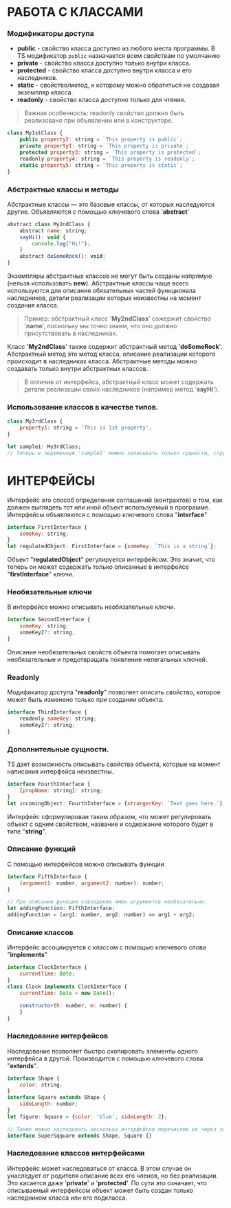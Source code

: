 # РАБОТА С КЛАССАМИ
### Модификаторы доступа
* **public** - свойство класса доступно из любого места программы. В TS модификатор `public` назначается всем свойствам по умолчанию
* **private** - свойство класса доступно только внутри класса.
* **protected** - свойство класса доступно внутри класса и его наследников.
* **static** - свойство/метод, к которому можно обратиться не создавая экземпляр класса.
* **readonly** - свойство класса доступно только для чтения.
> Важная особенность: readonly свойство должно быть реализовано при объявлении или в конструкторе.  
```js
class My1stClass {
    public property2: string = `This property is public`;
    private property1: string = `This property is private`;
    protected property3: string = `This property is protected`;
    readonly property4: string = `This property is readonly`;
    static property5: string = `This property is static`;
}
```

### Абстрактные классы и методы
Абстрактные классы — это базовые классы, от которых наследуются другие.
Объявляются с помощью ключевого слова '**abstract**'
```js
abstract class My2ndClass {
    abstract name: string;
    sayHi(): void {
        console.log("Hi!");
    }
    abstract doSomeRock(): void;
}
```
Экземпляры абстрактных классов не могут быть созданы напрямую (нельзя использовать **new**).
Абстрактные классы чаще всего используются для описания обязательных частей функционала наследников, детали реализации которых неизвестны на момент создания класса.
> Пример: абстрактный класс '**My2ndClass**' сожержит свойство '**name**', поскольку мы точно знаем, что оно должно присутствовать в наследниках.

Класс '**My2ndClass**' также содержит абстрактный метод '**doSomeRock**'.
Абстрактный метод это метод класса, описание реализации которого происходит в наследниках класса.
Абстрактные методы можно создавать только внутри абстрактных классов.
> В отличие от интерфейса, абстрактный класс может содержать детали реализации своих наследников (например метод '**sayHi**').

### Использование классов в качестве типов.
```js
class My3rdClass {
    property1: string = 'This is 1st property';
}

let sample1: My3rdClass;
// Теперь в переменную 'sample1' можно записывать только сущности, структура которых идентична 'My3rdClass'.
```

# ИНТЕРФЕЙСЫ
Интерфейс это способ определения соглашений (контрактов) о том, как должен выглядеть тот или иной объект используемый в программе.
Интерфейсы объявляются с помощью ключевого слова "**interface**"
```js
interface FirstInterface {
    someKey: string;
}
let regulatedObject: FirstInterface = {someKey: `This is a string`};
```
Объект "**regulatedObject**" регулируется интерфейсом.
Это значит, что теперь он может содержать только описанные в интерфейсе "**firstInterface**" ключи.

### Необязательные ключи
В интерфейсе можно описывать необязательные ключи.
```js
interface SecondInterface {
    someKey: string;
    someKey2?: string;
}
```
Описание необязательных свойств объекта помогает описывать необязательные и предотвращать появление нелегальных ключей.
### Readonly
Модификатор доступа "**readonly**" позволяет описать свойство, которое может быть изменено только при создании объекта.
```js
interface ThirdInterface {
    readonly someKey: string;
    someKey2?: string;
}
```
### Дополнительные сущности.
TS дает возможность описывать свойства объекта, которые на момент написания интерфейса неизвестны.
```js
interface FourthInterface {
    [propName: string]: string;
}
let incomingObject: FourthInterface = {strangerKey: `Text goes here.`};
```
Интерфейс сформулирован таким образом, что может регулировать объект с одним свойством, название и содержание которого будет в типе "**string**".

### Описание функций
С помощью интерфейсов можно описывать функции
```js
interface FifthInterface {
    (argument1: number, argument2: number): number;
}

// При описании функции совпадение имен агрументов необязательно.
let addingFunction: FifthInterface;
addingFunction = (arg1: number, arg2: number) => arg1 + arg2;
```
### Описание классов
Интерфейс ассоциируется с классом с помощью ключевого слова "**implements**"
```js
interface ClockInterface {
    currentTime: Date;
}
class Clock implements ClockInterface {
    currentTime: Date = new Date();

    constructor(h: number, m: number) {
    }
}
```
### Наследование интерфейсов
Наследование позволяет быстро скопировать элементы одного интерфейса в другой.
Производится с помощью ключевого слова "**extends**".
```js
interface Shape {
    color: string;
}
interface Square extends Shape {
    sideLength: number;
}
let figure: Square = {color: 'blue', sideLength: 2};

// Также можно наследовать несколько интерфейсов перечислив их через запятую.
interface SuperSqquare extends Shape, Square {}
```
### Наследование классов интерфейсами
Интерфейс может наследоваться от класса.
В этом случае он унаследует от родителя описание всех его членов, но без реализации. Это касается даже '**private**' и '**protected**'.
По сути это означает, что описываемый интерфейсом объект может быть создан только наследником класса или его подкласса.